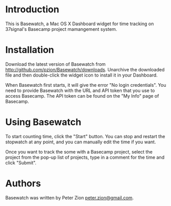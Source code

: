 # Introduction #

This is Basewatch, a Mac OS X Dashboard widget for time tracking on
37signal's Basecamp project mamangement system.

# Installation #

Download the latest version of Basewatch from http://github.com/pzion/Basewatch/downloads.  Unarchive the downloaded file and then double-click the widget icon to install it in your Dashboard.

When Basewatch first starts, it will give the error "No login credentials".  You need to provide Basewatch with the URL and API token that you use to access Basecamp.  The API token can be found on the "My Info" page of Basecamp.

# Using Basewatch #

To start counting time, click the "Start" button.  You can stop and restart the
stopwatch at any point, and you can manually edit the time if you want.

Once you want to track the some with a Basecamp project, select the project
from the pop-up list of projects, type in a comment for the time and click "Submit".

# Authors #

Basewatch was written by Peter Zion <peter.zion@gmail.com>.

